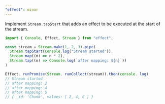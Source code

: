 ```yaml
---
"effect": minor
---
```


Implement `Stream.tapStart` that adds an effect to be executed at the start of the stream.

```ts
import { Console, Effect, Stream } from "effect";

const stream = Stream.make(1, 2, 3).pipe(
  Stream.tapStart(Console.log("Stream started")),
  Stream.map((n) => n * 2),
  Stream.tap((n) => Console.log(`after mapping: ${n}`))
) 

Effect. runPromise(Stream. runCollect(stream)).then(console. log) 
// Stream started 
// after mapping: 2 
// after mapping: 4 
// after mapping: 6 
// { _id: 'Chunk', values: [ 2, 4, 6 ] }
```
